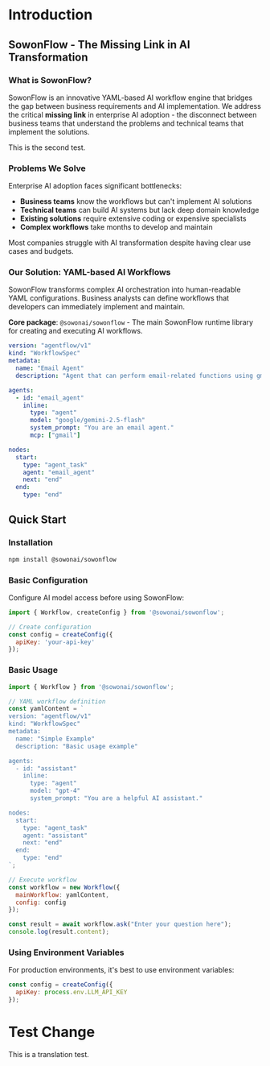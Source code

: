 # Introduction

## SowonFlow - The Missing Link in AI Transformation

### What is SowonFlow?

SowonFlow is an innovative YAML-based AI workflow engine that bridges the gap between business requirements and AI implementation. We address the critical **missing link** in enterprise AI adoption - the disconnect between business teams that understand the problems and technical teams that implement the solutions.

This is the second test.

### Problems We Solve

Enterprise AI adoption faces significant bottlenecks:

* **Business teams** know the workflows but can't implement AI solutions
* **Technical teams** can build AI systems but lack deep domain knowledge
* **Existing solutions** require extensive coding or expensive specialists
* **Complex workflows** take months to develop and maintain

Most companies struggle with AI transformation despite having clear use cases and budgets.

### Our Solution: YAML-based AI Workflows

SowonFlow transforms complex AI orchestration into human-readable YAML configurations. Business analysts can define workflows that developers can immediately implement and maintain.

**Core package**: `@sowonai/sowonflow` - The main SowonFlow runtime library for creating and executing AI workflows.

```yaml
version: "agentflow/v1"
kind: "WorkflowSpec"
metadata:
  name: "Email Agent"
  description: "Agent that can perform email-related functions using gmail mcp server."

agents:
  - id: "email_agent"
    inline:
      type: "agent"
      model: "google/gemini-2.5-flash"
      system_prompt: "You are an email agent."
      mcp: ["gmail"]

nodes:
  start:
    type: "agent_task"
    agent: "email_agent"
    next: "end"
  end:
    type: "end"
```

## Quick Start

### Installation

```bash
npm install @sowonai/sowonflow
```

### Basic Configuration

Configure AI model access before using SowonFlow:

```javascript
import { Workflow, createConfig } from '@sowonai/sowonflow';

// Create configuration
const config = createConfig({
  apiKey: 'your-api-key'
});
```

### Basic Usage

```javascript
import { Workflow } from '@sowonai/sowonflow';

// YAML workflow definition
const yamlContent = `
version: "agentflow/v1"
kind: "WorkflowSpec"
metadata:
  name: "Simple Example"
  description: "Basic usage example"

agents:
  - id: "assistant"
    inline:
      type: "agent"
      model: "gpt-4"
      system_prompt: "You are a helpful AI assistant."

nodes:
  start:
    type: "agent_task"
    agent: "assistant"
    next: "end"
  end:
    type: "end"
`;

// Execute workflow
const workflow = new Workflow({
  mainWorkflow: yamlContent,
  config: config
});

const result = await workflow.ask("Enter your question here");
console.log(result.content);
```

### Using Environment Variables

For production environments, it's best to use environment variables:

```javascript
const config = createConfig({
  apiKey: process.env.LLM_API_KEY
});
```

# Test Change
This is a translation test.